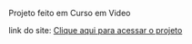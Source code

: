Projeto feito em Curso em Video

link do site:
<a href = "https://alanalves0.github.io/projeto-android/">Clique aqui para acessar o projeto</a>
